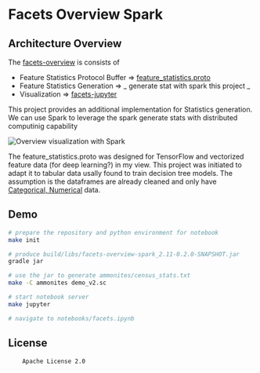 # Facets Overview Spark

## Architecture Overview

The [facets-overview](https://github.com/PAIR-code/facets/blob/master/facets_overview/README.md) is consists of

* Feature Statistics Protocol Buffer => [feature_statistics.proto](https://github.com/PAIR-code/facets/blob/master/facets_overview/proto/feature_statistics.proto)
* Feature Statistics Generation => _ generate stat with spark this project _
* Visualization => [facets-jupyter](https://github.com/PAIR-code/facets/tree/master/facets_overview#visualization)

This project provides an additional implementation for Statistics generation.
We can use Spark to leverage the spark generate stats with distributed computinig capability

![Overview visualization with Spark](src/main/images/facets_overview_spark.png)

The feature_statistics.proto was designed for TensorFlow and vectorized feature data (for deep learning?) in my view.
This project was initiated to adapt it to tabular data usally found to train decision tree models.
The assumption is the dataframes are already cleaned and only have [Categorical, Numerical](https://stats.idre.ucla.edu/other/mult-pkg/whatstat/what-is-the-difference-between-categorical-ordinal-and-numerical-variables/) data.

## Demo

```bash
# prepare the repository and python environment for notebook
make init

# produce build/libs/facets-overview-spark_2.11-0.2.0-SNAPSHOT.jar
gradle jar

# use the jar to generate ammonites/census_stats.txt
make -C ammonites demo_v2.sc

# start notebook server
make jupyter

# navigate to notebooks/facets.ipynb
```

## License
```
    Apache License 2.0
```
